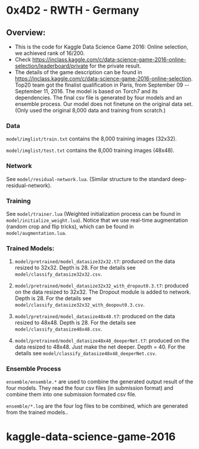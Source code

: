 # 0x4D2 - RWTH - Germany

## Overview:
* This is the code for Kaggle Data Science Game 2016: Online selection,  we achieved rank of 16/200. 
* Check https://inclass.kaggle.com/c/data-science-game-2016-online-selection/leaderboard/private for the private result.
* The details of the game description can be found in https://inclass.kaggle.com/c/data-science-game-2016-online-selection. Top20 team got the finalist qualification in Paris, from September 09 -- September 11, 2016. 
The model is based on Torch7 and its dependencies.
The final csv file is generated by four models and an ensemble process.
Our model does not  finetune on the original data set.
(Only used the original 8,000 data and training from scratch.)

### Data

`model/imglist/train.txt` contains the 8,000 training images (32x32).

`model/imglist/test.txt` contains the 8,000 training images (48x48).

### Network 

See `model/residual-network.lua`. (Similar structure to the standard deep-residual-network).

### Training

See `model/trainer.lua` (Weighted initialization process can be found in `model/initialize_weight.lua`).
Notice that we use real-time augmentation (random crop and flip tricks), which can be found in `model/augmentation.lua`.

### Trained Models:  

1. `model/pretrained/model_datasize32x32.t7`: produced on the data resized to 32x32. Depth is 28.
For the details see `model/classify_datasize32x32.csv`.


2.  `model/pretrained/model_datasize32x32_with_dropout0.3.t7`: produced on the data resized to 32x32.
The Dropout module is added to network. Depth is 28.
For the details see `model/classify_datasize32x32_with_deopout0.3.csv`.

3. `model/pretrained/model_datasize48x48.t7`: produced on the data resized to 48x48. Depth is 28.
For the details see `model/classify_datasize48x48.csv`.

4. `model/pretrained/model_datasize48x48_deeperNet.t7`: produced on the data resized to 48x48.
Just make the net deeper. Depth = 40. For the details see `model/classify_datasize48x48_deeperNet.csv`.

### Ensemble Process

`ensemble/ensemble.*` are used to combine the generated output result of the four models.
They read the four csv files (in submission format) and combine them into one submission formated csv file.

`ensemble/*.log` are the four log files to be combined, which are generated from the trained models..
# kaggle-data-science-game-2016
